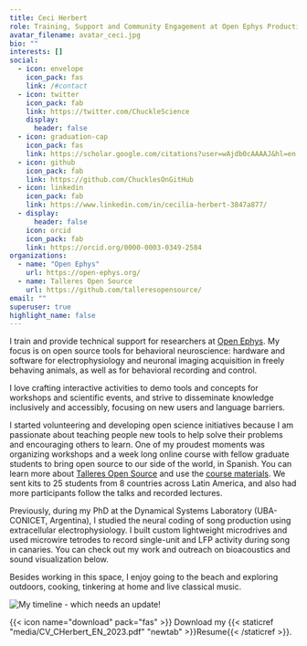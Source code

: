 ```yaml
---
title: Ceci Herbert
role: Training, Support and Community Engagement at Open Ephys Production Site, Lisbon
avatar_filename: avatar_ceci.jpg
bio: ""
interests: []
social:
  - icon: envelope
    icon_pack: fas
    link: /#contact
  - icon: twitter
    icon_pack: fab
    link: https://twitter.com/ChuckleScience
    display:
      header: false
  - icon: graduation-cap
    icon_pack: fas
    link: https://scholar.google.com/citations?user=wAjdb0cAAAAJ&hl=en
  - icon: github
    icon_pack: fab
    link: https://github.com/ChucklesOnGitHub
  - icon: linkedin
    icon_pack: fab
    link: https://www.linkedin.com/in/cecilia-herbert-3847a877/
  - display:
      header: false
    icon: orcid
    icon_pack: fab
    link: https://orcid.org/0000-0003-0349-2584
organizations:
  - name: "Open Ephys"
    url: https://open-ephys.org/
  - name: Talleres Open Source
    url: https://github.com/talleresopensource/
email: ""
superuser: true
highlight_name: false
---
```

I train and provide technical support for researchers at [Open Ephys](https://open-ephys.org).
My focus is on open source tools for behavioral neuroscience: hardware and software for electrophysiology and neuronal imaging acquisition in freely behaving animals, as well as for behavioral recording and control.

I love crafting interactive activities to demo tools and concepts for workshops and scientific events, and strive to disseminate knowledge inclusively and accessibly, focusing on new users and language barriers.

I started volunteering and developing open science initiatives because I am passionate about teaching people new tools to help solve their problems and encouraging others to learn. One of my proudest moments was organizing workshops and a week long online course with fellow graduate students to bring open source to our side of the world, in Spanish. You can learn more about [Talleres Open Source](https://talleresos.netlify.app/) and use the [course materials](https://github.com/talleresopensource/taller-ibro-larc). We sent kits to 25 students from 8 countries across Latin America, and also had more participants follow the talks and recorded lectures. 

Previously, during my PhD at the Dynamical Systems Laboratory (UBA-CONICET, Argentina), I studied the neural coding of song production using extracellular electrophysiology. I built custom lightweight microdrives and used microwire tetrodes to record single-unit and LFP activity during song in canaries. You can check out my work and outreach on bioacoustics and sound visualization below.

Besides working in this space, I enjoy going to the beach and exploring outdoors, cooking, tinkering at home and live classical music.

![My timeline - which needs an update!](/media/Timeline_edited_withlogos_transp.png)

{{< icon name="download" pack="fas" >}} Download my {{< staticref "media/CV_CHerbert_EN_2023.pdf" "newtab" >}}Resume{{< /staticref >}}.
